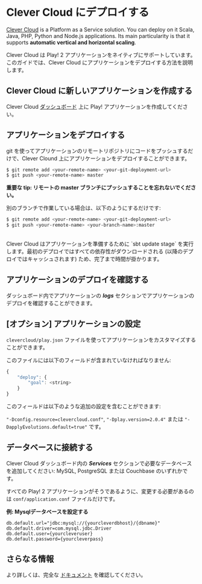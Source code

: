 <!--- Copyright (C) 2009-2013 Typesafe Inc. <http://www.typesafe.com> -->
<!--
# Deploying to Clever Cloud
-->
# Clever Cloud にデプロイする
[Clever Cloud](https://www.clever-cloud.com/en/) is a Platform as a Service solution. You can deploy on it Scala, Java, PHP, Python and Node.js applications. Its main particularity is that it supports **automatic vertical and horizontal scaling**.

<!--
Clever Cloud supports Play! 2 applications natively. The present guide explains how to deploy your application on Clever Cloud.
-->
Clever Cloud は Play! 2 アプリケーションをネイティブにサポートしています。このガイドでは、Clever Cloud にアプリケーションをデプロイする方法を説明します。

<!--
## Create a new application on Clever Cloud
-->
## Clever Cloud に新しいアプリケーションを作成する

<!--
Create your Play! application on Clever Cloud [dashboard](https://console.clever-cloud.com).
-->
Clever Cloud [ダッシュボード](https://console.clever-cloud.com) 上に Play! アプリケーションを作成してください。

<!--
## Deploy your application
-->
## アプリケーションをデプロイする

<!--
To deploy your application on Clever Cloud, just use git to push your code to the application remote repository.
-->
git を使ってアプリケーションのリモートリポジトリにコードをプッシュするだけで、Clever Clound 上にアプリケーションをデプロイすることができます。


```bash
$ git remote add <your-remote-name> <your-git-deployment-url>
$ git push <your-remote-name> master
```

<!--
**Important tip: do not forget to push to the remote master branch.**
-->
**重要な tip: リモートの master ブランチにプッシュすることを忘れないでください。**

<!--
If you work in a different branch, just use: 
-->
別のブランチで作業している場合は、以下のようにするだけです:

```bash
$ git remote add <your-remote-name> <your-git-deployment-url>
$ git push <your-remote-name> <your-branch-name>:master
```

<br/>
<!--
Clever Cloud will run `sbt update stage` to prepare your application. On the first deployment, all dependencies will be downloaded, which takes a while to complete (but will be cached for future deployments).
-->
Clever Cloud はアプリケーションを準備するために `sbt update stage` を実行します。最初のデプロイではすべての依存性がダウンロードされる (以降のデプロイではキャッシュされます) ため、完了まで時間が掛かります。


<!--
## Check the deployment of your application
-->
## アプリケーションのデプロイを確認する

<!--
You can check the deployment of your application by visiting the ***logs*** section of your application in the dashboard.
-->
ダッシュボード内でアプリケーションの ***logs*** セクションでアプリケーションのデプロイを確認することができます。


<!--
## [Optional] Configure your application
-->
## [オプション] アプリケーションの設定
<!--
You can custom your application with a `clevercloud/play.json` file.
-->
`clevercloud/play.json` ファイルを使ってアプリケーションをカスタマイズすることができます。

<!--
The file must contain the following fields:
-->
このファイルには以下のフィールドが含まれていなければなりません:

```javascript
{
    "deploy": {
        "goal": <string>
    }
}
```

<!--
That field can contain additional configuration like:
-->
このフィールドは以下のような追加の設定を含むことができます:

<!--
`"-Dconfig.resource=clevercloud.conf"`, `"-Dplay.version=2.0.4"` or `"-DapplyEvolutions.default=true"`.
-->
`"-Dconfig.resource=clevercloud.conf"`, `"-Dplay.version=2.0.4"` または `"-DapplyEvolutions.default=true"` です。

<!--
## Connecting to a database
-->
## データベースに接続する

<!--
Just go to the ***Services*** section in the Clever Cloud dashboard to add the database you need: MySQL, PostgreSQL or Couchbase.
-->
Clever Cloud ダッシュボード内の ***Services*** セクションで必要なデータベースを追加してください: MySQL, PostgreSQL または Couchbase のいずれかです。

<!--
As in every Play! 2 application, the only file you have to modify is your `conf/application.conf` file.
-->
すべての Play! 2 アプリケーションがそうであるように、変更する必要があるのは `conf/application.conf` ファイルだけです。

<!--
**Example: setup MySQL database**
-->
**例: Mysqlデータベースを設定する**

```
db.default.url="jdbc:mysql://{yourcleverdbhost}/{dbname}"
db.default.driver=com.mysql.jdbc.Driver
db.default.user={yourcleveruser}
db.default.password={yourcleverpass}
```

<!--
## Further information
-->
## さらなる情報
<!--
If you need further information, just check our complete [documentation](http://doc.clever-cloud.com/java/play-framework-2/).
-->
より詳しくは、完全な [ドキュメント](http://doc.clever-cloud.com/java/play-framework-2/) を確認してください。
